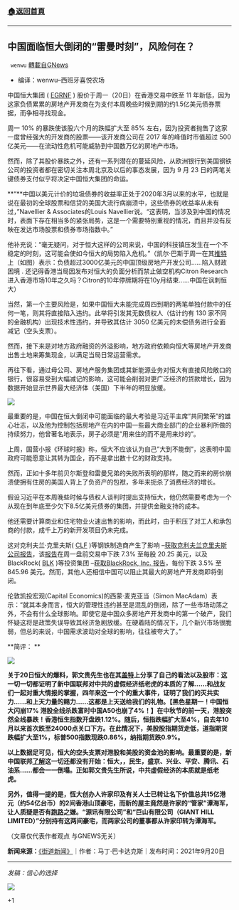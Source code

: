 ###  [:house:返回首頁](https://github.com/ourhimalayas/txt)
---


## 中国面临恒大倒闭的“雷曼时刻”，风险何在？
` wenwu` [轉載自GNews](https://gnews.org/zh-hans/1544560/)

- 编译：wenwu–西班牙喜悦农场


中国恒大集团 ( [EGRNF](https://www.thestreet.com/quote/egrnf) ) 股价于周一（20日）在香港交易中跌至 11 年新低，因为这家负债累累的房地产开发商在为支付本周晚些时候到期的约1.5亿美元债券票据，而争相寻找现金。

周一 10% 的暴跌使该股六个月的跌幅扩大至 85% 左右，因为投资者抛售了这家一度曾经强大的开发商的股票——该开发商公司在 2017 年的峰值时市值超过 500 亿美元——在流动性危机可能威胁到中国数万亿的房地产市场。

然而，除了其股价暴跌之外，还有一系列潜在的蔓延风险，从欧洲银行到美国钢铁公司的投资者都在密切关注本周北京及以后的事态发展，因为 9 月 23 日的两笔关键债券支付似乎将决定中国恒大集团的命运。

**“**中国以美元计价的垃圾债券的收益率正处于2020年3月以来的水平，也就是说在最初的全球股票和信贷的美国大流行病崩溃中，这些债券的收益率从未有过，”Navellier & Associates的Louis Navellier说。“这表明，当涉及到中国的情况时，表面下存在相当多的紧张局势，这是一个需要特别重视的情况，而且并没有反映在发达市场股票和债券市场指数中。”

他补充说：“毫无疑问，对于恒大这样的公司来说，中国的科技镇压发生在一个不稳定的时刻，这可能会使如今恒大的局势陷入危机。”（凯尔·巴斯于周一在其[推特](https://twitter.com/Jkylebass/status/1439816076846673922?s=20)上（如图）表示：负债超过3000亿美元的中国顶级房地产开发公司……陷入财政困境 . 还记得香港当局因发布对恒大的负面分析而禁止做空机构Citron Research进入香港市场10年之久吗？Citron的10年停牌期将在10y月结束……中国在讽刺恒大）

当然，第一个主要风险是，如果中国恒大未能完成周四到期的两笔单独付款中的任何一笔，则其将直接陷入违约。此举将引发其无数债权人（估计约有 130 家不同的金融机构）出现技术性违约，并导致其估计 3050 亿美元的未偿债务进行全面减记（空头支票）。

然而，接下来是对地方政府融资的外溢影响，地方政府依赖向恒大等房地产开发商出售土地来筹集现金，以满足当局日常运营需求。

再往下看，通过母公司、房地产服务集团或其新能源业务对恒大有直接风险敞口的银行，很容易受到大幅减记的影响，这可能会削弱对更广泛经济的贷款增长，因为数据开始显示世界最大经济体（美国）下半年的明显放缓。

![](https://assets.gnews.org/wp-content/uploads/2021/09/unknown-3-19.png)

最重要的是，中国在恒大倒闭中可能面临的最大考验是习近平主席”共同繁荣”的雄心壮志，以及他为控制包括房地产在内的中国一些最大商业部门的企业暴利所做的持续努力，他曾著名地表示，房子必须是”用来住的而不是用来炒的”。

上周，国营小报《环球时报》称，恒大不应该认为自己”大到不能倒”，这表明中国政府可能愿意让其转为国企，而不是拿出数十亿的财政支持。

然而，正如十多年前贝尔斯登和雷曼兄弟的失败所表明的那样，随之而来的房价崩溃使拥有住房的美国人背上了负资产的包袱，多年来扼杀了消费经济的增长。

假设习近平在本周晚些时候与债权人谈判时提出支持恒大，他仍然需要考虑为一个从现在到年底至少欠下8.5亿美元债券的集团，并提供金融支持的成本。

他还需要计算商业和住宅物业火速出售的影响，而此时，由于积压了对工人和承包商的付款，成千上万的新开发项目仍未完成。

这对克利夫兰·克里夫斯( [CLF](https://www.thestreet.com/quote/clf) )等钢铁制造商产生了影响 –[获取克利夫兰克里夫斯公司报告](https://secure2.thestreet.com/cap/prm.do?OID=033365&amp;ticker=CLF)，该[报告](https://secure2.thestreet.com/cap/prm.do?OID=033365&amp;ticker=CLF)在周一盘前交易中下跌 7.3% 至每股 20.25 美元，以及BlackRock( [BLK](https://www.thestreet.com/quote/blk) )等投资集团 –[获取BlackRock, Inc. 报告](https://secure2.thestreet.com/cap/prm.do?OID=033365&amp;ticker=BLK)，每份下跌 3.5% 至 845.96 美元。然而，其他人还相信中国可以阻止其最大的房地产开发商即将倒闭。

伦敦凯投宏观(Capital Economics)的西蒙·麦克亚当（Simon MacAdam）表示：“就其本身而言，恒大的管理性违约甚至是混乱的倒闭，除了一些市场动荡之外，不会有什么全球影响。即使它是中国众多房地产开发商中的第一个破产，我们怀疑这将是政策失误导致其经济急剧放缓。在硬着陆的情况下，几个新兴市场很脆弱，但总的来说，中国需求波动对全球的影响，往往被夸大了。”

**简评： **

![](https://assets.gnews.org/wp-content/uploads/2021/09/unknown-4-21.png)

**关于20日恒大的爆料，郭文贵先生也在其[盖特](https://www.gettr.com/post/pbr46wca4f)上分享了自己的看法以及股市：这一切一切都证明了新中国联邦对中共的虚假经济纸老虎的本质的了解……和战友们一起对重大情报的掌握，四年来这一个个的重大事件，证明了我们的灭共实力……和上天力量的赐力……这都是上天送给我们的礼物。【黑色星期一！中国恒大闪崩17% 港股全线杀跌富时中国A50也崩了4%！】在中秋节的前一天，港股突然全线暴跌！香港恒生指数开盘跌1.12%。随后，恒指跌幅扩大至4%，自去年10月以来首次跌至24000点关口下方。在此情况下，美股股指期货走低，道指期货跌幅扩大至1%，标普500指数现跌0.86%，纳指期货跌0.9%。**

**以上数据足可见，恒大的空头支票对港股和美股的资金池的影响。最重要的是，新中国联邦[了解](https://www.gettr.com/post/pbm6rd5bd2)这一切还都没有开始：恒大，，民生，盛京、兴业、平安、腾讯、石油系……都会一一倒塌。正如郭文贵先生所说，中共虚假经济的本质就是纸老虎。**

**另外，值得一提的是，恆大创办人许家印及有关人士已转让名下价值总共15亿港元（约54亿台币）的2间香港山顶豪宅，而新的屋主竟然是许家的“管家”谭海军，让人质疑是否有[跑路](https://news.creaders.net/china/2021/09/19/2399799.html)之嫌。“源讯有限公司”和“巨山有限公司（GIANT HILL LIMITED）”分别持有这两间豪宅，而两家公司的董事都从许家印转为谭海军。**

（文章仅代表作者观点 与GNEWS无关）

**新闻来源：**[《街道新闻》](https://www.thestreet.com/markets/china-faces-lehman-moment-in-evergrande-bust-what-are-the-risks)｜作者：马丁·巴卡达克斯｜发布时间：2021年9月20日

* * *

*发稿：信心的选择*

![](https://assets.gnews.org/wp-content/uploads/2021/08/GNEWS_CH.-2.jpeg)

+1
